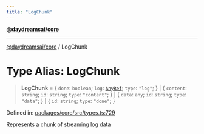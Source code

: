 ```yaml
---
title: "LogChunk"
---
```


[**@daydreamsai/core**](./api-reference.md)

***

[@daydreamsai/core](./api-reference.md) / LogChunk

# Type Alias: LogChunk

> **LogChunk** = \{ `done`: `boolean`; `log`: [`AnyRef`](./AnyRef.md); `type`: `"log"`; \} \| \{ `content`: `string`; `id`: `string`; `type`: `"content"`; \} \| \{ `data`: `any`; `id`: `string`; `type`: `"data"`; \} \| \{ `id`: `string`; `type`: `"done"`; \}

Defined in: [packages/core/src/types.ts:729](https://github.com/dojoengine/daydreams/blob/bbf75946e0d6d99fbdde4cebb2f8a4e8926724f1/packages/core/src/types.ts#L729)

Represents a chunk of streaming log data
